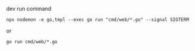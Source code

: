 dev run command

`npx nodemon -e go,tmpl --exec go run "cmd/web/*.go" --signal SIGTERM`

or

`go run cmd/web/*.go `
